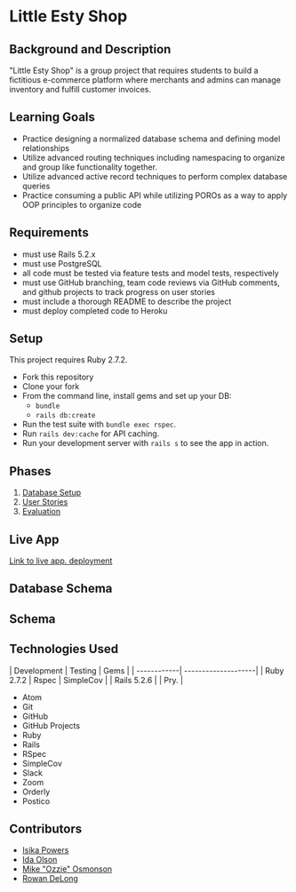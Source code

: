 # Little Esty Shop

## Background and Description

"Little Esty Shop" is a group project that requires students to build a fictitious e-commerce platform where merchants and admins can manage inventory and fulfill customer invoices.

## Learning Goals
- Practice designing a normalized database schema and defining model relationships
- Utilize advanced routing techniques including namespacing to organize and group like functionality together.
- Utilize advanced active record techniques to perform complex database queries
- Practice consuming a public API while utilizing POROs as a way to apply OOP principles to organize code

## Requirements
- must use Rails 5.2.x
- must use PostgreSQL
- all code must be tested via feature tests and model tests, respectively
- must use GitHub branching, team code reviews via GitHub comments, and github projects to track progress on user stories
- must include a thorough README to describe the project
- must deploy completed code to Heroku

## Setup

This project requires Ruby 2.7.2.

* Fork this repository
* Clone your fork
* From the command line, install gems and set up your DB:
    * `bundle`
    * `rails db:create`
* Run the test suite with `bundle exec rspec`.
* Run `rails dev:cache` for API caching.
* Run your development server with `rails s` to see the app in action.

## Phases

1. [Database Setup](./doc/db_setup.md)
1. [User Stories](./doc/user_stories.md)
1. [Evaluation](./doc/evaluation.md)

## Live App
[Link to live app. deployment](https://little-esty-shop-denver.herokuapp.com)

## Database Schema

## Schema


## Technologies Used

| Development | Testing |  Gems     |
| ------------| --------------------|
| Ruby 2.7.2  | Rspec   | SimpleCov |
| Rails 5.2.6 |         | Pry.      |

- Atom
- Git
- GitHub
- GitHub Projects
- Ruby
- Rails
- RSpec
- SimpleCov
- Slack
- Zoom
- Orderly
- Postico

## Contributors

- [Isika Powers](https://github.com/Isikapowers/)
- [Ida Olson](https://github.com/idaolson)
- [Mike "Ozzie" Osmonson](https://github.com/ozzman84)
- [Rowan DeLong](https://github.com/RowanDW)
